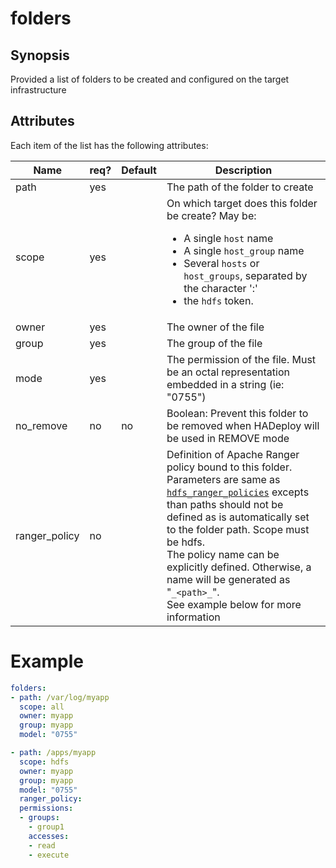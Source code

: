 # folders

## Synopsis

Provided a list of folders to be created and configured on the target infrastructure

## Attributes

Each item of the list has the following attributes:

Name | req?	| Default |	Description
--- | --- | --- | ---
path|yes||The path of the folder to create
scope|yes||On which target does this folder be create? May be:<ul><li>A single `host` name</li><li>A single `host_group` name</li><li>Several `hosts` or `host_groups`, separated by the character ':'</li><li>the `hdfs` token.</li></ul>
owner|yes||The owner of the file
group|yes||The group of the file
mode|yes||The permission of the file. Must be an octal representation embedded in a string (ie: "0755")
no_remove|no|no|Boolean: Prevent this folder to be removed when HADeploy will be used in REMOVE mode
ranger_policy|no||Definition of Apache Ranger policy bound to this folder. Parameters are same as [`hdfs_ranger_policies`](../ranger/hdfs_ranger_policies) excepts than paths should not be defined as is automatically set to the folder path. Scope must be hdfs.<br>The policy name can be explicitly defined. Otherwise, a name will be generated as "`_<path>_`".<br>See example below for more information|

# Example
```yaml
folders:
- path: /var/log/myapp
  scope: all
  owner: myapp
  group: myapp
  model: "0755"

- path: /apps/myapp
  scope: hdfs
  owner: myapp
  group: myapp
  model: "0755"
  ranger_policy:
  permissions:
  - groups:
    - group1
    accesses:
    - read
    - execute
```  

